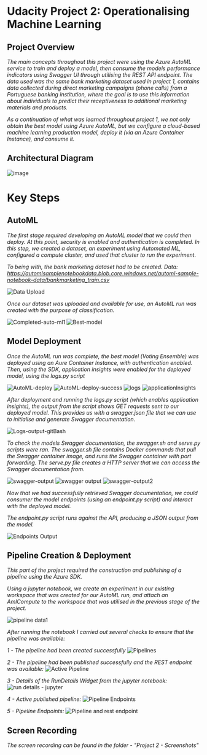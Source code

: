 # Udacity Project 2: Operationalising Machine Learning


## Project Overview
*The main concepts throughout this project were using the Azure AutoML service to train and deploy a model, then consume the models performance indicators using Swagger UI through utilising the REST API endpoint. The data used was the same bank marketing dataset used in project 1, contains data collected during direct marketing campaigns (phone calls) from a Portuguese banking institution, where the goal is to use this information about individuals to predict their receptiveness to additional marketing materials and products.*

*As a continuation of what was learned throughout project 1, we not only obtain the best model using Azure AutoML, but we configure a cloud-based machine learning production model, deploy it (via an Azure Container Instance), and consume it.*

## Architectural Diagram
![image](https://user-images.githubusercontent.com/56005109/168784266-11fa655e-4e5b-427c-b591-affbcc0c30d0.png)


# Key Steps

## AutoML
*The first stage required developing an AutoML model that we could then deploy. At this point, security is enabled and authentication is completed. In this step, we created a dataset, an experiment using Automated ML, configured a compute cluster, and used that cluster to run the experiment.*

*To being with, the bank marketing dataset had to be created.*
*Data: https://automlsamplenotebookdata.blob.core.windows.net/automl-sample-notebook-data/bankmarketing_train.csv*

![Data Upload](https://user-images.githubusercontent.com/56005109/168785315-26db74c9-157a-4af6-93c4-08991fefb4cf.PNG)

*Once our dataset was uploaded and available for use, an AutoML run was created with the purpose of classification.*

![Completed-auto-ml1](https://user-images.githubusercontent.com/56005109/168786530-bd3e7ce3-c7e6-4059-93fc-6ca75ce8ac65.PNG)
![Best-model](https://user-images.githubusercontent.com/56005109/168786567-0e063410-c86f-4628-a2a3-da6a6f13318c.PNG)

## Model Deployment
*Once the AutoML run was complete, the best model (Voting Ensemble) was deployed using an Aure Container Instance, with authentication enabled. Then, using the SDK, application insights were enabled for the deployed model, using the logs.py script*

![AutoML-deploy](https://user-images.githubusercontent.com/56005109/168787398-561bba17-50ca-4e29-b6b8-72634ec2b2ba.PNG)
![AutoML-deploy-success](https://user-images.githubusercontent.com/56005109/168787421-dc6ba31b-2010-4aaf-a62e-a5cfdf1e661f.PNG)
![logs](https://user-images.githubusercontent.com/56005109/168787698-37f05d16-4ecf-468d-a87d-1dbecd968982.PNG)
![applicationInsights](https://user-images.githubusercontent.com/56005109/168787463-d484e436-e543-41a5-b5e0-51d8d310b347.PNG)

*After deployment and running the logs.py script (which enables application insights), the output from the script shows GET requests sent to our deployed model. This provides us with a swagger.json file that we can use to initialise and generate Swagger documentation.*

![Logs-output-gitBash](https://user-images.githubusercontent.com/56005109/168788379-ee6dddff-043f-43af-bd02-9fea664ce688.PNG)

*To check the models Swagger documentation, the swagger.sh and serve.py scripts were ran.* 
*The swagger.sh file contains Docker commands that pull the Swagger container image, and runs the Swagger container with port forwarding.*
*The serve.py file creates a HTTP server that we can access the Swagger documentation from.*

![swagger-output](https://user-images.githubusercontent.com/56005109/168789313-81506f9b-5bb3-431e-b1a0-a39729a99dd9.PNG)
![swagger output](https://user-images.githubusercontent.com/56005109/168789437-5610fe9d-8b24-4998-a46d-4ab8f9e88a2c.PNG)
![swagger-output2](https://user-images.githubusercontent.com/56005109/168789487-1563d6bd-c152-41ff-8403-344d460d8880.PNG)

*Now that we had successfully retrieved Swagger documentation, we could consumer the model endpoints (using an endpoint.py script) and interact with the deployed model.*

*The endpoint.py script runs against the API, producing a JSON output from the model.*

![Endpoints Output](https://user-images.githubusercontent.com/56005109/168790414-9a282a58-cb83-4675-8a04-2e256921c8e1.PNG)

## Pipeline Creation & Deployment
*This part of the project required the construction and publishing of a pipeline using the Azure SDK.*

*Using a jupyter notebook, we create an experiment in our existing workspace that was created for our AutoML run, and attach an AmlCompute to the workspace that was utilised in the previous stage of the project.*

![pipeline data1](https://user-images.githubusercontent.com/56005109/168795367-604021d2-0123-4826-8a40-104b3e852389.png)

  *After running the notebook I carried out several checks to ensure that the pipeline was available:*
  
  *1 - The pipeline had been created successfully*
  ![Pipelines](https://user-images.githubusercontent.com/56005109/168795731-6eb81b9f-34cc-4b00-960e-edab74fcdcda.PNG)
  
  *2 - The pipeline had been published successfully and the REST endpoint was available:*
  ![Active Pipeline](https://user-images.githubusercontent.com/56005109/168796100-c595811b-275b-4954-956f-ba6d58c63ddb.PNG)
  
  *3 - Details of the RunDetails Widget from the jupyter notebook:*
  ![run details - jupyter](https://user-images.githubusercontent.com/56005109/168797031-06aa9ee7-80ec-4043-bb3f-7b9edd1e836f.PNG)
  
  *4 - Active published pipeline:*
  ![Pipeline Endpoints](https://user-images.githubusercontent.com/56005109/168797686-2ce3dfc5-cb4f-4b2d-88c5-d2738d040ef2.PNG)

  *5 - Pipeline Endpoints:*
  ![Pipeline and rest endpoint](https://user-images.githubusercontent.com/56005109/168797378-2d1d975b-7d7d-41d1-b25a-6b8d1acd86c7.PNG)
  

## Screen Recording
*The screen recording can be found in the folder - "Project 2 - Screenshots"*
